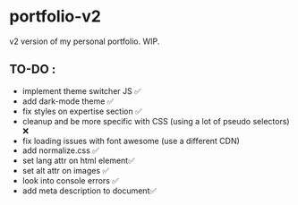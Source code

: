 # portfolio-v2
v2 version of my personal portfolio. WIP. 



  ## TO-DO : 
   * implement theme switcher JS  ✅ 
   * add dark-mode theme ✅
   * fix styles on expertise section ✅
   * cleanup and be more specific with CSS (using a lot of pseudo selectors) ❌ 
   * fix loading issues with font awesome (use a different CDN) 
   * add normalize.css ✅
   * set lang attr on html element✅
   * set alt attr on images ✅
   * look into console errors ✅
   * add meta description to document✅